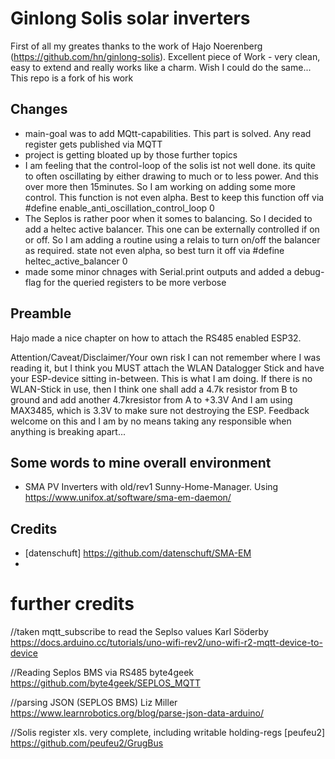 # Ginlong Solis solar inverters

First of all my greates thanks to the work of Hajo Noerenberg (https://github.com/hn/ginlong-solis).
Excellent piece of Work - very clean, easy to extend and really works like a charm. Wish I could do the same...
This repo is a fork of his work

## Changes
- main-goal was to add MQtt-capabilities. This part is solved. Any read register gets published via MQTT
- project is getting bloated up by those further topics
- I am feeling that the control-loop of the solis ist not well done. its quite to often oscillating by either drawing to much or to less power. And this over more then 15minutes. So I am working on adding some more control. This function is not even alpha. Best to keep this function off via #define enable_anti_oscillation_control_loop 0
- The Seplos is rather poor when it somes to balancing. So I decided to add a heltec active balancer. This one can be externally controlled if on or off. So I am adding a routine using a relais to turn on/off the balancer as required. state not even alpha, so best turn it off via #define heltec_active_balancer 0
- made some minor chnages with Serial.print outputs and added a debug-flag for the queried registers to be more verbose

## Preamble
Hajo made a nice chapter on how to attach the RS485 enabled ESP32. 

Attention/Caveat/Disclaimer/Your own risk
I can not remember where I was reading it, but I think you MUST attach the WLAN Datalogger Stick and have your ESP-device sitting in-between. This is what I am doing.
If there is no WLAN-Stick in use, then I think one shall add a 4.7k resistor from B to ground and add another 4.7kresistor from A to +3.3V
And I am using MAX3485, which is 3.3V to make sure not destroying the ESP. Feedback welcome on this and I am by no means taking any responsible when anything is breaking apart...

## Some words to mine overall environment
- SMA PV Inverters with old/rev1 Sunny-Home-Manager. Using  https://www.unifox.at/software/sma-em-daemon/


## Credits

- [datenschuft] https://github.com/datenschuft/SMA-EM 
- 
# further credits
//taken mqtt_subscribe to read the Seplso values
Karl Söderby https://docs.arduino.cc/tutorials/uno-wifi-rev2/uno-wifi-r2-mqtt-device-to-device

//Reading Seplos BMS via RS485
byte4geek https://github.com/byte4geek/SEPLOS_MQTT

//parsing JSON (SEPLOS BMS)
Liz Miller https://www.learnrobotics.org/blog/parse-json-data-arduino/

//Solis register xls. very complete, including writable holding-regs
[peufeu2] https://github.com/peufeu2/GrugBus
